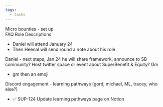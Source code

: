 ```yaml
---
tags:
  - tasks
---
```

Micro bounties - set up  
FAQ
Role Descriptions
- Daniel will attend January 24 
- Then Heenal will send round a note about his role

Daniel - next steps, Jan 24 he will share framework, announce to SB community?
Host twitter space or event about SuperBenefit & Equity?
Gm
- gm then an emoji

Discord engagement - learning pathways (gord, michael, ML, tracey, who else?)
- ✅ SUP-124 Update learning pathways page on Notion 
